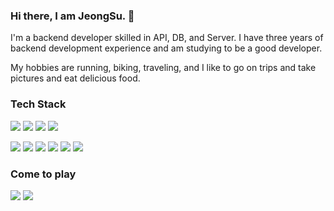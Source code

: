 ### Hi there, I am JeongSu. 👋
I'm a backend developer skilled in API, DB, and Server.
I have three years of backend development experience and am studying to be a good developer.

My hobbies are running, biking, traveling,
and I like to go on trips and take pictures and eat delicious food.

### **Tech Stack**

<img src="https://img.shields.io/badge/Java-007396?style=flat-square&logo=java&logoColor=white"/> <img src="https://img.shields.io/badge/SpringBoot-6DB33F?style=flat-square&logo=springBoot&logoColor=white"/> <img src="https://img.shields.io/badge/Python-3776AB?style=flat-square&logo=python&logoColor=white"/> <img src="https://img.shields.io/badge/Django-092E20?style=flat-square&logo=django&logoColor=white"/>

<img src="https://img.shields.io/badge/Docker-2496ED?style=flat-square&logo=docker&logoColor=white"/> <img src="https://img.shields.io/badge/Linux-FCC624?style=flat-square&logo=linux&logoColor=white"/> <img src="https://img.shields.io/badge/Jenkins-D24939?style=flat-square&logo=jenkins&logoColor=white"/> <img src="https://img.shields.io/badge/GitLab-FC6D26?style=flat-square&logo=gitlab&logoColor=white"/> <img src="https://img.shields.io/badge/Oracle-F80000?style=flat-square&logo=oracle&logoColor=white"/> <img src="https://img.shields.io/badge/Mssql-CC2927?style=flat-square&logo=microsoft%20sql%20server&logoColor=white"/>

### **Come to play**
<a href="https://integer-ji.tistory.com/" target="_blank"><img src="https://img.shields.io/badge/Blog-30363D?style=flat-square&logo=GitHub-Sponsors&logoColor=white"/></a> <a href="mailto:jjs9536@gmail.com"><img src="https://img.shields.io/badge/Gmail-EA4335?style=flat-square&logo=gmail&logoColor=white"/></a>

<!--
**integerJI/integerJI** is a ✨ _special_ ✨ repository because its `README.md` (this file) appears on your GitHub profile.

Here are some ideas to get you started:

- 🔭 I’m currently working on ...
- 🌱 I’m currently learning ...
- 👯 I’m looking to collaborate on ...
- 🤔 I’m looking for help with ...
- 💬 Ask me about ...
- 📫 How to reach me: ...
- 😄 Pronouns: ...
- ⚡ Fun fact: ...
-->

